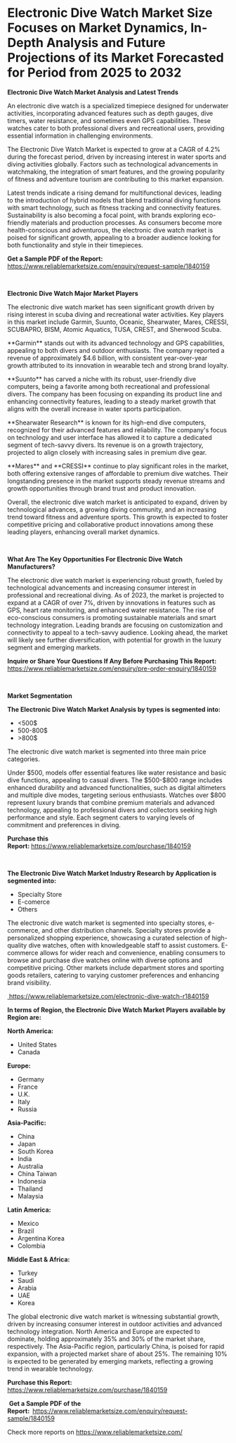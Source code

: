 <p><h1>Electronic Dive Watch Market Size Focuses on Market Dynamics, In-Depth Analysis and Future Projections of its Market Forecasted for Period from 2025 to 2032</h1></p><p><strong>Electronic Dive Watch Market Analysis and Latest Trends</strong></p>
<p><p>An electronic dive watch is a specialized timepiece designed for underwater activities, incorporating advanced features such as depth gauges, dive timers, water resistance, and sometimes even GPS capabilities. These watches cater to both professional divers and recreational users, providing essential information in challenging environments.</p><p>The Electronic Dive Watch Market is expected to grow at a CAGR of 4.2% during the forecast period, driven by increasing interest in water sports and diving activities globally. Factors such as technological advancements in watchmaking, the integration of smart features, and the growing popularity of fitness and adventure tourism are contributing to this market expansion. </p><p>Latest trends indicate a rising demand for multifunctional devices, leading to the introduction of hybrid models that blend traditional diving functions with smart technology, such as fitness tracking and connectivity features. Sustainability is also becoming a focal point, with brands exploring eco-friendly materials and production processes. As consumers become more health-conscious and adventurous, the electronic dive watch market is poised for significant growth, appealing to a broader audience looking for both functionality and style in their timepieces.</p></p>
<p><strong>Get a Sample PDF of the Report:&nbsp;</strong> <a href="https://www.reliablemarketsize.com/enquiry/request-sample/1840159?utm_campaign=3194&utm_medium=2&utm_source=Github&utm_content=ia&utm_term=04042025&utm_id=electronic-dive-watch">https://www.reliablemarketsize.com/enquiry/request-sample/1840159</a></p>
<p>&nbsp;</p>
<p><strong>Electronic Dive Watch Major Market Players</strong></p>
<p><p>The electronic dive watch market has seen significant growth driven by rising interest in scuba diving and recreational water activities. Key players in this market include Garmin, Suunto, Oceanic, Shearwater, Mares, CRESSI, SCUBAPRO, BISM, Atomic Aquatics, TUSA, CREST, and Sherwood Scuba.</p><p>**Garmin** stands out with its advanced technology and GPS capabilities, appealing to both divers and outdoor enthusiasts. The company reported a revenue of approximately $4.6 billion, with consistent year-over-year growth attributed to its innovation in wearable tech and strong brand loyalty.</p><p>**Suunto** has carved a niche with its robust, user-friendly dive computers, being a favorite among both recreational and professional divers. The company has been focusing on expanding its product line and enhancing connectivity features, leading to a steady market growth that aligns with the overall increase in water sports participation.</p><p>**Shearwater Research** is known for its high-end dive computers, recognized for their advanced features and reliability. The company's focus on technology and user interface has allowed it to capture a dedicated segment of tech-savvy divers. Its revenue is on a growth trajectory, projected to align closely with increasing sales in premium dive gear.</p><p>**Mares** and **CRESSI** continue to play significant roles in the market, both offering extensive ranges of affordable to premium dive watches. Their longstanding presence in the market supports steady revenue streams and growth opportunities through brand trust and product innovation.</p><p>Overall, the electronic dive watch market is anticipated to expand, driven by technological advances, a growing diving community, and an increasing trend toward fitness and adventure sports. This growth is expected to foster competitive pricing and collaborative product innovations among these leading players, enhancing overall market dynamics.</p></p>
<p>&nbsp;</p>
<p><strong>What Are The Key Opportunities For Electronic Dive Watch Manufacturers?</strong></p>
<p><p>The electronic dive watch market is experiencing robust growth, fueled by technological advancements and increasing consumer interest in professional and recreational diving. As of 2023, the market is projected to expand at a CAGR of over 7%, driven by innovations in features such as GPS, heart rate monitoring, and enhanced water resistance. The rise of eco-conscious consumers is promoting sustainable materials and smart technology integration. Leading brands are focusing on customization and connectivity to appeal to a tech-savvy audience. Looking ahead, the market will likely see further diversification, with potential for growth in the luxury segment and emerging markets.</p></p>
<p><strong>Inquire or Share Your Questions If Any Before Purchasing This Report:</strong> <a href="https://www.reliablemarketsize.com/enquiry/pre-order-enquiry/1840159?utm_campaign=3194&utm_medium=2&utm_source=Github&utm_content=ia&utm_term=04042025&utm_id=electronic-dive-watch">https://www.reliablemarketsize.com/enquiry/pre-order-enquiry/1840159</a></p>
<p>&nbsp;</p>
<p><strong>Market Segmentation</strong></p>
<p><strong>The Electronic Dive Watch Market Analysis by types is segmented into:</strong></p>
<p><ul><li><500$</li><li>500-800$</li><li>>800$</li></ul></p>
<p><p>The electronic dive watch market is segmented into three main price categories. </p><p>Under $500, models offer essential features like water resistance and basic dive functions, appealing to casual divers. The $500-$800 range includes enhanced durability and advanced functionalities, such as digital altimeters and multiple dive modes, targeting serious enthusiasts. Watches over $800 represent luxury brands that combine premium materials and advanced technology, appealing to professional divers and collectors seeking high performance and style. Each segment caters to varying levels of commitment and preferences in diving.</p></p>
<p><strong>Purchase this Report:&nbsp;</strong><a href="https://www.reliablemarketsize.com/purchase/1840159?utm_campaign=3194&utm_medium=2&utm_source=Github&utm_content=ia&utm_term=04042025&utm_id=electronic-dive-watch">https://www.reliablemarketsize.com/purchase/1840159</a></p>
<p>&nbsp;</p>
<p><strong>The Electronic Dive Watch Market Industry Research by Application is segmented into:</strong></p>
<p><ul><li>Specialty Store</li><li>E-comerce</li><li>Others</li></ul></p>
<p><p>The electronic dive watch market is segmented into specialty stores, e-commerce, and other distribution channels. Specialty stores provide a personalized shopping experience, showcasing a curated selection of high-quality dive watches, often with knowledgeable staff to assist customers. E-commerce allows for wider reach and convenience, enabling consumers to browse and purchase dive watches online with diverse options and competitive pricing. Other markets include department stores and sporting goods retailers, catering to varying customer preferences and enhancing brand visibility.</p></p>
<p><a href="https://www.reliablemarketsize.com/electronic-dive-watch-r1840159?utm_campaign=3194&utm_medium=2&utm_source=Github&utm_content=ia&utm_term=04042025&utm_id=electronic-dive-watch">&nbsp;https://www.reliablemarketsize.com/electronic-dive-watch-r1840159</a></p>
<p><strong>In terms of Region, the Electronic Dive Watch Market Players available by Region are:</strong></p>
<p>
    <p> <strong> North America: </strong>
        <ul>
            <li>United States</li>
            <li>Canada</li>
        </ul>
        </p> 
    <p> <strong> Europe: </strong>
        <ul>
            <li>Germany</li>
            <li>France</li>
            <li>U.K.</li>
            <li>Italy</li>
            <li>Russia</li>
        </ul>
        </p> 
    <p> <strong> Asia-Pacific: </strong>
        <ul>
            <li>China</li>
            <li>Japan</li>
            <li>South Korea</li>
            <li>India</li>
            <li>Australia</li>
            <li>China Taiwan</li>
            <li>Indonesia</li>
            <li>Thailand</li>
            <li>Malaysia</li>
        </ul>
        </p> 
    <p> <strong> Latin America: </strong>
        <ul>
            <li>Mexico</li>
            <li>Brazil</li>
            <li>Argentina Korea</li>
            <li>Colombia</li>
        </ul>
        </p> 
    <p> <strong> Middle East & Africa: </strong>
        <ul>
            <li>Turkey</li>
            <li>Saudi</li>
            <li>Arabia</li>
            <li>UAE</li>
            <li>Korea</li>
        </ul>
    </p>
    </p>
<p><p>The global electronic dive watch market is witnessing substantial growth, driven by increasing consumer interest in outdoor activities and advanced technology integration. North America and Europe are expected to dominate, holding approximately 35% and 30% of the market share, respectively. The Asia-Pacific region, particularly China, is poised for rapid expansion, with a projected market share of about 25%. The remaining 10% is expected to be generated by emerging markets, reflecting a growing trend in wearable technology.</p></p>
<p><strong>Purchase this Report: </strong><a href="https://www.reliablemarketsize.com/purchase/1840159?utm_campaign=3194&utm_medium=2&utm_source=Github&utm_content=ia&utm_term=04042025&utm_id=electronic-dive-watch">https://www.reliablemarketsize.com/purchase/1840159</a></p>
<p>&nbsp;<strong>Get a Sample PDF of the Report:&nbsp;&nbsp;</strong><a href="https://www.reliablemarketsize.com/enquiry/request-sample/1840159?utm_campaign=3194&utm_medium=2&utm_source=Github&utm_content=ia&utm_term=04042025&utm_id=electronic-dive-watch">https://www.reliablemarketsize.com/enquiry/request-sample/1840159</a></p>
<p><strong></strong></p>
<p>Check more reports on <a href="https://www.reliablemarketsize.com/?utm_campaign=3194&utm_medium=2&utm_source=Github&utm_content=ia&utm_term=04042025&utm_id=electronic-dive-watch">https://www.reliablemarketsize.com/</a></p>